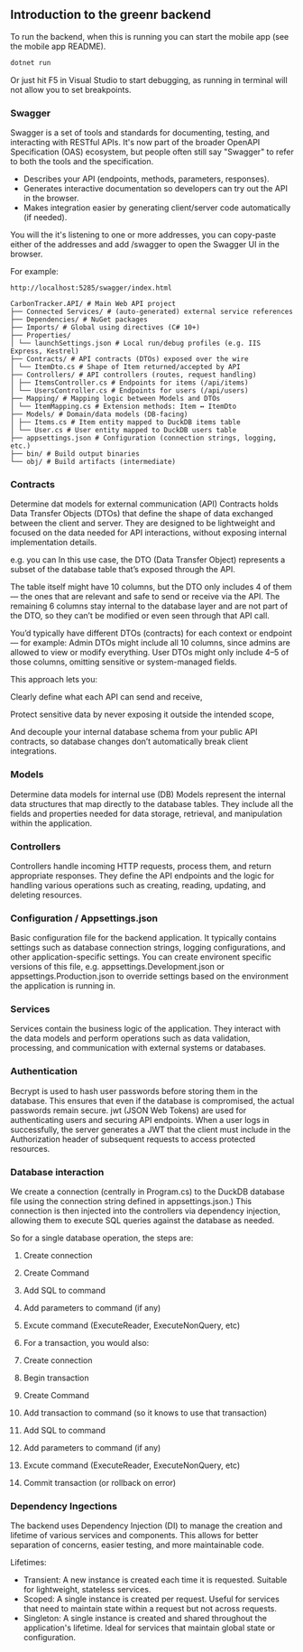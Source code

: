 ﻿## Introduction to the greenr backend


To run the backend, when this is running you can start the mobile app (see the mobile app README).
```bash
dotnet run
```

Or just hit F5 in Visual Studio to start debugging, as running in terminal will not allow you to set breakpoints.


### Swagger

Swagger is a set of tools and standards for documenting, testing, and interacting with RESTful APIs. It's now part of the broader OpenAPI Specification (OAS) ecosystem, but people often still say "Swagger" to refer to both the tools and the specification.

* Describes your API (endpoints, methods, parameters, responses).
* Generates interactive documentation so developers can try out the API in the browser.
* Makes integration easier by generating client/server code automatically (if needed).

You will the it's listening to one or more addresses, you can copy-paste either of the addresses and add /swagger to open the Swagger UI in the browser.


For example:
```
http://localhost:5285/swagger/index.html
```

```
CarbonTracker.API/ # Main Web API project
├── Connected Services/ # (auto-generated) external service references
├── Dependencies/ # NuGet packages
├── Imports/ # Global using directives (C# 10+)
├── Properties/
│ └── launchSettings.json # Local run/debug profiles (e.g. IIS Express, Kestrel)
├── Contracts/ # API contracts (DTOs) exposed over the wire
│ └── ItemDto.cs # Shape of Item returned/accepted by API
├── Controllers/ # API controllers (routes, request handling)
│ ├── ItemsController.cs # Endpoints for items (/api/items)
│ └── UsersController.cs # Endpoints for users (/api/users)
├── Mapping/ # Mapping logic between Models and DTOs
│ └── ItemMapping.cs # Extension methods: Item ↔ ItemDto
├── Models/ # Domain/data models (DB-facing)
│ ├── Items.cs # Item entity mapped to DuckDB items table
│ └── User.cs # User entity mapped to DuckDB users table
├── appsettings.json # Configuration (connection strings, logging, etc.)
├── bin/ # Build output binaries
└── obj/ # Build artifacts (intermediate)
```

### Contracts

Determine dat models for external communication (API)
Contracts holds Data Transfer Objects (DTOs) that define the shape of data exchanged between the client and server. 
They are designed to be lightweight and focused on the data needed for API interactions, without exposing internal implementation details.

e.g. you can 
In this use case, the DTO (Data Transfer Object) represents a subset of the database table that’s exposed through the API.

The table itself might have 10 columns, but the DTO only includes 4 of them — the ones that are relevant and safe to send or receive via the API. The remaining 6 columns stay internal to the database layer and are not part of the DTO, so they can’t be modified or even seen through that API call.

You’d typically have different DTOs (contracts) for each context or endpoint — for example:
Admin DTOs might include all 10 columns, since admins are allowed to view or modify everything.
User DTOs might only include 4–5 of those columns, omitting sensitive or system-managed fields.

This approach lets you:

Clearly define what each API can send and receive,

Protect sensitive data by never exposing it outside the intended scope,

And decouple your internal database schema from your public API contracts, so database changes don’t automatically break client integrations.

### Models
Determine data models for internal use (DB)
Models represent the internal data structures that map directly to the database tables. They include all the fields and properties needed for data storage, retrieval, and manipulation within the application.

### Controllers
Controllers handle incoming HTTP requests, process them, and return appropriate responses. They define the API endpoints and the logic for handling various operations such as creating, reading, updating, and deleting resources.

### Configuration / Appsettings.json
Basic configuration file for the backend application. It typically contains settings such as database connection strings, logging configurations, and other application-specific settings.
You can create environent specific versions of this file, e.g. appsettings.Development.json or appsettings.Production.json to override settings based on the environment the application is running in.

### Services
Services contain the business logic of the application. They interact with the data models and perform operations such as data validation, processing, and communication with external systems or databases.

### Authentication
Becrypt is used to hash user passwords before storing them in the database. This ensures that even if the database is compromised, the actual passwords remain secure.
jwt (JSON Web Tokens) are used for authenticating users and securing API endpoints. When a user logs in successfully, the server generates a JWT that the client must include in the Authorization header of subsequent requests to access protected resources.



### Database interaction

We create a connection (centrally in Program.cs) to the DuckDB database file using the connection string defined in appsettings.json.)
This connection is then injected into the controllers via dependency injection, allowing them to execute SQL queries against the database as needed.

So for a single database operation, the steps are:
1. Create connection 
1. Create Command
1. Add SQL to command
1. Add parameters to command (if any)
1. Excute command (ExecuteReader, ExecuteNonQuery, etc)

1. For a transaction, you would also:
1. Create connection
1. Begin transaction
1. Create Command
1. Add transaction to command (so it knows to use that transaction)
1. Add SQL to command
1. Add parameters to command (if any)
1. Excute command (ExecuteReader, ExecuteNonQuery, etc)
1. Commit transaction (or rollback on error)



### Dependency Ingections

The backend uses Dependency Injection (DI) to manage the creation and lifetime of various services and components. This allows for better separation of concerns, easier testing, and more maintainable code.

Lifetimes: 
- Transient: A new instance is created each time it is requested. Suitable for lightweight, stateless services.
- Scoped: A single instance is created per request. Useful for services that need to maintain state within a request but not across requests.
- Singleton: A single instance is created and shared throughout the application's lifetime. Ideal for services that maintain global state or configuration.

